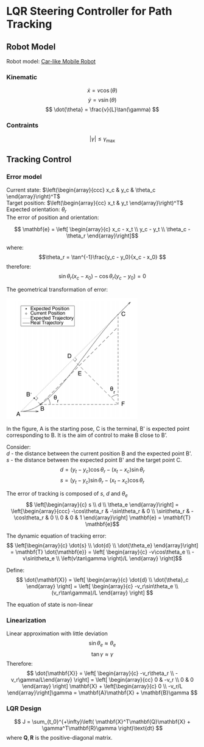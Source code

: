 # LQR Steering Controller for Path Tracking
## Robot Model
Robot model: [Car-like Mobile Robot](car-like_robot_model.md) <br>
### Kinematic
$$ \dot{x} = v\cos(\theta) $$
$$ \dot{y} = v\sin(\theta) $$
$$ \dot{\theta} = \frac{v}{L}\tan(\gamma) $$

### Contraints
$$ |\gamma| \leq \gamma_\text{max} $$

## Tracking Control
### Error model
Current state: $\left(\begin{array}{ccc} x_c & y_c & \theta_c \end{array}\right)^T$<br>
Target position: $\left(\begin{array}{cc} x_t & y_t  \end{array}\right)^T$ <br>
Expected orientation: $\theta_r$ <br>
The error of position and orientation:

$$ \mathbf{e} = \left[ \begin{array}{c} x_c - x_t \\ y_c - y_t \\ \theta_c - \theta_r \end{array}\right]$$

where:
$$\theta_r = \tan^{-1}\frac{y_c - y_0}{x_c - x_0} $$
therefore:
$$ \sin\theta_r (x_c - x_0) - \cos\theta_r (y_c - y_0) = 0$$

The geometrical transformation of error:

![LQR Error](images/lqr_error.png)

In the figure, A is the starting pose, C is the terminal, B' is expected point corresponding to B. It is the aim of control to make B
close to B’. <br>

Consider:<br>
$d$ - the distance between the current position B and the expected point B'. <br>
$s$ - the distance between the expected point B' and the target point C. <br>
$$ d = (y_t - y_c)\cos\theta_r - (x_t - x_c)\sin\theta_r $$
$$ s = (y_t - y_c)\sin\theta_r - (x_t - x_c)\cos\theta_r $$

The error of tracking is composed of $s$, $d$ and $\theta_e$
$$ \left[\begin{array}{c} s \\ d \\ \theta_e \end{array}\right] = \left[\begin{array}{ccc} -\cos\theta_r & -\sin\theta_r & 0 \\ \sin\theta_r & -\cos\theta_r & 0 \\ 0 & 0 & 1 \end{array}\right] \mathbf{e} = \mathbf{T} \mathbf{e}$$

The dynamic equation of tracking error:
$$ \left[\begin{array}{c} \dot{s} \\ \dot{d} \\ \dot{\theta_e} \end{array}\right] = \mathbf{T} \dot{\mathbf{e}} = \left[ \begin{array}{c} -v\cos\theta_e \\ -v\sin\theta_e \\ \left(v\tan\gamma \right)/L \end{array} \right]$$

Define:
$$ \dot{\mathbf{X}} = \left[ \begin{array}{c} \dot{d} \\ \dot{\theta}_c \end{array} \right] = \left[ \begin{array}{c} -v_r\sin\theta_e \\ (v_r\tan\gamma)/L \end{array} \right] $$

The equation of state is non-linear

### Linearization
Linear approximation with little deviation
$$ \sin\theta_e \approx \theta_e $$
$$ \tan\gamma \approx \gamma $$
Therefore:
$$ \dot{\mathbf{X}} = \left[ \begin{array}{c} -v_r\theta_r \\ -v_r\gamma/L\end{array} \right] = \left[ \begin{array}{cc} 0 & -v_r \\ 0 & 0 \end{array} \right] \mathbf{X} + \left[\begin{array}{c} 0 \\ -v_r/L \end{array}\right]\gamma  = \mathbf{A}\mathbf{X} + \mathbf{B}\gamma $$

### LQR Design
$$ J = \sum_{t_0}^{+\infty}\left( \mathbf{X}^T\mathbf{Q}\mathbf{X} + \gamma^T\mathbf{R}\gamma \right)\text{dt} $$
where $\mathbf{Q}, \mathbf{R}$ is the positive-diagonal matrix.